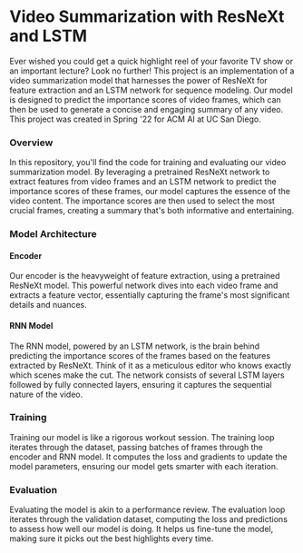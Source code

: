 
# Video Summarization with ResNeXt and LSTM 
Ever wished you could get a quick highlight reel of your favorite TV show or an important lecture? Look no further! This project is an implementation of a video summarization model that harnesses the power of ResNeXt for feature extraction and an LSTM network for sequence modeling. Our model is designed to predict the importance scores of video frames, which can then be used to generate a concise and engaging summary of any video. This project was created in Spring '22 for ACM AI at UC San Diego.

### Overview
In this repository, you'll find the code for training and evaluating our video summarization model. By leveraging a pretrained ResNeXt network to extract features from video frames and an LSTM network to predict the importance scores of these frames, our model captures the essence of the video content. The importance scores are then used to select the most crucial frames, creating a summary that's both informative and entertaining.

### Model Architecture

#### Encoder
Our encoder is the heavyweight of feature extraction, using a pretrained ResNeXt model. This powerful network dives into each video frame and extracts a feature vector, essentially capturing the frame's most significant details and nuances.

#### RNN Model
The RNN model, powered by an LSTM network, is the brain behind predicting the importance scores of the frames based on the features extracted by ResNeXt. Think of it as a meticulous editor who knows exactly which scenes make the cut. The network consists of several LSTM layers followed by fully connected layers, ensuring it captures the sequential nature of the video.

### Training
Training our model is like a rigorous workout session. The training loop iterates through the dataset, passing batches of frames through the encoder and RNN model. It computes the loss and gradients to update the model parameters, ensuring our model gets smarter with each iteration.

### Evaluation
Evaluating the model is akin to a performance review. The evaluation loop iterates through the validation dataset, computing the loss and predictions to assess how well our model is doing. It helps us fine-tune the model, making sure it picks out the best highlights every time.
